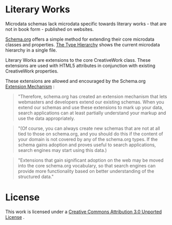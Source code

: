 Literary Works
==============

Microdata schemas lack microdata specific towards literary works - that are not in book form - published on websites.

[Schema.org](http://schema.org) offers a simple method for extending their core microdata classes and properties. [The Type Hierarchy](http://schema.org/docs/full.html) shows the current microdata hierarchy in a single file.

Literary Works are extensions to the core CreativeWork class. These extensions are used with HTML5 attributes in conjunction with existing CreativeWork properties.

These extensions are allowed and encouraged by the Schema.org  [Extension Mechanism](http://schema.org/docs/extension.html) :


>"Therefore, schema.org has created an extension mechanism that lets webmasters and developers extend our existing schemas. When you extend our schemas and use these extensions to mark up your data, search applications can at least partially understand your markup and use the data appropriately.

>"(Of course, you can always create new schemas that are not at all tied to those on schema.org, and you should do this if the content of your domain is not covered by any of the schema.org types. If the schema gains adoption and proves useful to search applications, search engines may start using this data.)

>"Extensions that gain significant adoption on the web may be moved into the core schema.org vocabulary, so that search engines can provide more functionality based on better understanding of the structured data."


License
==============

This work is licensed under a [Creative Commons Attribution 3.0 Unported License](http://creativecommons.org/licenses/by/3.0/deed.en_US) .